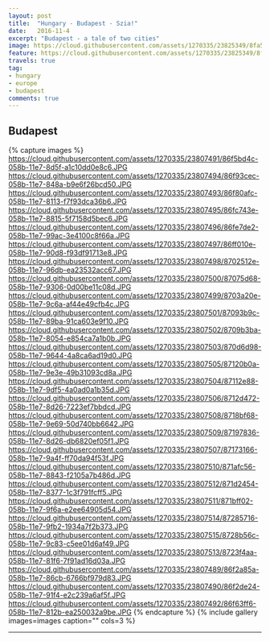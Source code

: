 ```yaml
---
layout: post
title:  "Hungary - Budapest - Szia!"
date:   2016-11-4
excerpt: "Budapest - a tale of two cities"
image: https://cloud.githubusercontent.com/assets/1270335/23825349/8fa5f0ca-064d-11e7-9e9a-6fa34851621a.jpg
feature: https://cloud.githubusercontent.com/assets/1270335/23825349/8fa5f0ca-064d-11e7-9e9a-6fa34851621a.jpg
travels: true
tag:
- hungary
- europe
- budapest
comments: true
---
```

## Budapest

{% capture images %}
  https://cloud.githubusercontent.com/assets/1270335/23807491/86f5bd4c-058b-11e7-8d5f-a1c10dd0e8c6.JPG
  https://cloud.githubusercontent.com/assets/1270335/23807494/86f93cec-058b-11e7-848a-b9e6f26bcd50.JPG
  https://cloud.githubusercontent.com/assets/1270335/23807493/86f80afc-058b-11e7-8113-f7f93dca36b6.JPG
  https://cloud.githubusercontent.com/assets/1270335/23807495/86fc743e-058b-11e7-8815-5f7158d5bec6.JPG
  https://cloud.githubusercontent.com/assets/1270335/23807496/86fe7de2-058b-11e7-99ac-3e4100c8f66a.JPG
  https://cloud.githubusercontent.com/assets/1270335/23807497/86ff010e-058b-11e7-90d8-f93df91713e8.JPG
  https://cloud.githubusercontent.com/assets/1270335/23807498/8702512e-058b-11e7-96db-ea23532acc67.JPG
  https://cloud.githubusercontent.com/assets/1270335/23807500/87075d68-058b-11e7-9306-0d00be11c08d.JPG
  https://cloud.githubusercontent.com/assets/1270335/23807499/8703a20e-058b-11e7-9c6a-af44e49cfb4c.JPG
  https://cloud.githubusercontent.com/assets/1270335/23807501/87093b9c-058b-11e7-89ba-91ca603e9f10.JPG
  https://cloud.githubusercontent.com/assets/1270335/23807502/8709b3ba-058b-11e7-8054-e854ca7a1b0b.JPG
  https://cloud.githubusercontent.com/assets/1270335/23807503/870d6d98-058b-11e7-9644-4a8ca6ad19d0.JPG
  https://cloud.githubusercontent.com/assets/1270335/23807505/87120b0a-058b-11e7-9e3e-49b31093cd8a.JPG
  https://cloud.githubusercontent.com/assets/1270335/23807504/87112e88-058b-11e7-9df5-4a0ad0a1b35d.JPG
  https://cloud.githubusercontent.com/assets/1270335/23807506/8712d472-058b-11e7-8d26-7223ef7bbdcd.JPG
  https://cloud.githubusercontent.com/assets/1270335/23807508/8718bf68-058b-11e7-9e69-50d740bb6642.JPG
  https://cloud.githubusercontent.com/assets/1270335/23807509/87197836-058b-11e7-8d26-db6820ef05f1.JPG
  https://cloud.githubusercontent.com/assets/1270335/23807507/87173166-058b-11e7-9a4f-ff70da94f53f.JPG
  https://cloud.githubusercontent.com/assets/1270335/23807510/871afc56-058b-11e7-8843-f2105a7b486d.JPG
  https://cloud.githubusercontent.com/assets/1270335/23807512/871d2454-058b-11e7-8377-1c3f791fcff5.JPG
  https://cloud.githubusercontent.com/assets/1270335/23807511/871bff02-058b-11e7-9f6a-e2ee64905d54.JPG
  https://cloud.githubusercontent.com/assets/1270335/23807514/87285716-058b-11e7-9fb2-1934a7f2b373.JPG
  https://cloud.githubusercontent.com/assets/1270335/23807515/8728b56c-058b-11e7-9c83-c5ee01d6af49.JPG
  https://cloud.githubusercontent.com/assets/1270335/23807513/8723f4aa-058b-11e7-81f6-7f91ad16d03a.JPG
  https://cloud.githubusercontent.com/assets/1270335/23807489/86f2a85a-058b-11e7-86cb-6766bf979d83.JPG
  https://cloud.githubusercontent.com/assets/1270335/23807490/86f2de24-058b-11e7-91f4-e2c239a6af5f.JPG
  https://cloud.githubusercontent.com/assets/1270335/23807492/86f63ff6-058b-11e7-812b-ea250032a9be.JPG
{% endcapture %}
{% include gallery images=images caption="" cols=3 %}

---
